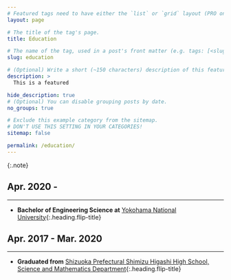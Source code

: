 ```yaml
---
# Featured tags need to have either the `list` or `grid` layout (PRO only).
layout: page

# The title of the tag's page.
title: Education

# The name of the tag, used in a post's front matter (e.g. tags: [<slug>]).
slug: education

# (Optional) Write a short (~150 characters) description of this featured tag.
description: >
  This is a featured 

hide_description: true
# (Optional) You can disable grouping posts by date.
no_groups: true

# Exclude this example category from the sitemap.
# DON'T USE THIS SETTING IN YOUR CATEGORIES!
sitemap: false

permalink: /education/
---
```



{:.note}

## Apr. 2020 - 
----------------------------------------------------------------
* **Bachelor of Engineering Science at** [Yokohama National University]{:.heading.flip-title} 

## Apr. 2017 - Mar. 2020
----------------------------------------------------------------
* **Graduated from** [Shizuoka Prefectural Shimizu Higashi High School, Science and Mathematics Department]{:.heading.flip-title} 
  

[Yokohama National University]: https://www.ynu.ac.jp/english/
  
[Shizuoka Prefectural Shimizu Higashi High School, Science and Mathematics Department]: http://www.edu.pref.shizuoka.jp/shimizuhigashi-h/home.nsf/IndexFormView?OpenView

